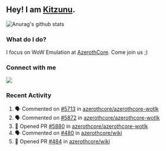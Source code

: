## Hey! I am [Kitzunu](https://Github.com/Kitzunu).

![Anurag's github stats](https://github-readme-stats.kitzunu.vercel.app/api?username=Kitzunu&show_icons=true)

### What do I do?

I focus on WoW Emulation at [AzerothCore](https://Github.com/AzerothCore). Come join us ;)

### Connect with me
[![](https://img.shields.io/badge/AzerothCore%20Discord-Connect%20with%20me!-green)](https://discord.com/invite/gkt4y2x)

### Recent Activity

<!--START_SECTION:activity-->
1. 🗣 Commented on [#5713](https://github.com/azerothcore/azerothcore-wotlk/issues/5713) in [azerothcore/azerothcore-wotlk](https://github.com/azerothcore/azerothcore-wotlk)
2. 🗣 Commented on [#5872](https://github.com/azerothcore/azerothcore-wotlk/issues/5872) in [azerothcore/azerothcore-wotlk](https://github.com/azerothcore/azerothcore-wotlk)
3. 💪 Opened PR [#5880](https://github.com/azerothcore/azerothcore-wotlk/pull/5880) in [azerothcore/azerothcore-wotlk](https://github.com/azerothcore/azerothcore-wotlk)
4. 🗣 Commented on [#480](https://github.com/azerothcore/wiki/issues/480) in [azerothcore/wiki](https://github.com/azerothcore/wiki)
5. 💪 Opened PR [#484](https://github.com/azerothcore/wiki/pull/484) in [azerothcore/wiki](https://github.com/azerothcore/wiki)
<!--END_SECTION:activity-->
